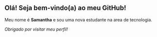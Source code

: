 ## Olá! Seja bem-vindo(a) ao meu GitHub!

Meu nome é **Samantha** e sou uma nova estudante na area de tecnologia.

*Obrigado por visitar meu perfil!*
